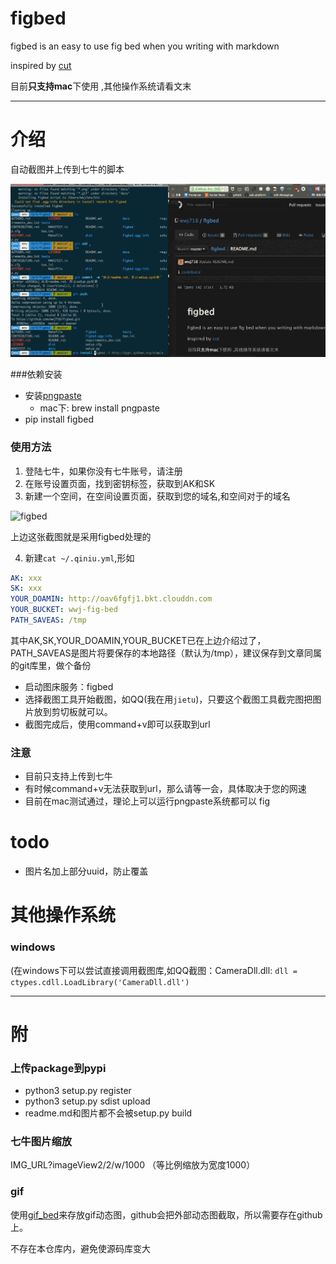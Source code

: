 # figbed 
figbed is an easy to use fig bed when you writing with markdown

inspired by [cut](https://github.com/xiaochao/cut)

目前**只支持mac**下使用 ,其他操作系统请看文末

---

# 介绍
自动截图并上传到七牛的脚本

![动态图](https://github.com/wwj718/gif_bed/blob/master/figbed.gif?raw=true)

###依赖安装
* 安装[pngpaste](https://github.com/jcsalterego/pngpaste)
    * mac下: brew install pngpaste
* pip install figbed

### 使用方法
1. 登陆七牛，如果你没有七牛账号，请注册
2. 在账号设置页面，找到密钥标签，获取到AK和SK
3. 新建一个空间，在空间设置页面，获取到您的域名,和空间对于的域名

![figbed](http://oav6fgfj1.bkt.clouddn.com/figbed_md1.png)

上边这张截图就是采用figbed处理的

4. 新建`cat ~/.qiniu.yml`,形如

```yml
AK: xxx
SK: xxx
YOUR_DOAMIN: http://oav6fgfj1.bkt.clouddn.com
YOUR_BUCKET: wwj-fig-bed
PATH_SAVEAS: /tmp
```

其中AK,SK,YOUR_DOAMIN,YOUR_BUCKET已在上边介绍过了，PATH_SAVEAS是图片将要保存的本地路径（默认为/tmp），建议保存到文章同属的git库里，做个备份

* 启动图床服务：figbed
* 选择截图工具开始截图，如QQ(我在用`jietu`)，只要这个截图工具截完图把图片放到剪切板就可以。
* 截图完成后，使用command+v即可以获取到url

### 注意
* 目前只支持上传到七牛
* 有时候command+v无法获取到url，那么请等一会，具体取决于您的网速
* 目前在mac测试通过，理论上可以运行pngpaste系统都可以
fig

# todo
*  图片名加上部分uuid，防止覆盖


# 其他操作系统
### windows
(在windows下可以尝试直接调用截图库,如QQ截图：CameraDll.dll: `dll = ctypes.cdll.LoadLibrary('CameraDll.dll')`





--- 

# 附
### 上传package到pypi
*  python3 setup.py register
*  python3 setup.py sdist upload 
*  readme.md和图片都不会被setup.py build

### 七牛图片缩放
IMG_URL?imageView2/2/w/1000 （等比例缩放为宽度1000）


### gif
使用[gif_bed](https://github.com/wwj718/gif_bed)来存放gif动态图，github会把外部动态图截取，所以需要存在github上。

不存在本仓库内，避免使源码库变大
